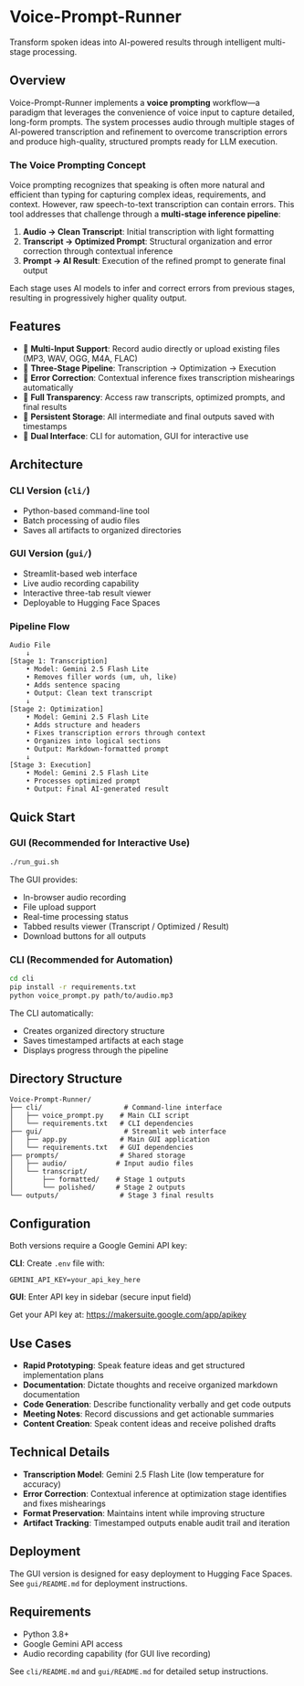 # Voice-Prompt-Runner

Transform spoken ideas into AI-powered results through intelligent multi-stage processing.

## Overview

Voice-Prompt-Runner implements a **voice prompting** workflow—a paradigm that leverages the convenience of voice input to capture detailed, long-form prompts. The system processes audio through multiple stages of AI-powered transcription and refinement to overcome transcription errors and produce high-quality, structured prompts ready for LLM execution.

### The Voice Prompting Concept

Voice prompting recognizes that speaking is often more natural and efficient than typing for capturing complex ideas, requirements, and context. However, raw speech-to-text transcription can contain errors. This tool addresses that challenge through a **multi-stage inference pipeline**:

1. **Audio → Clean Transcript**: Initial transcription with light formatting
2. **Transcript → Optimized Prompt**: Structural organization and error correction through contextual inference
3. **Prompt → AI Result**: Execution of the refined prompt to generate final output

Each stage uses AI models to infer and correct errors from previous stages, resulting in progressively higher quality output.

## Features

- 🎤 **Multi-Input Support**: Record audio directly or upload existing files (MP3, WAV, OGG, M4A, FLAC)
- 🔄 **Three-Stage Pipeline**: Transcription → Optimization → Execution
- 🧠 **Error Correction**: Contextual inference fixes transcription mishearings automatically
- 📝 **Full Transparency**: Access raw transcripts, optimized prompts, and final results
- 💾 **Persistent Storage**: All intermediate and final outputs saved with timestamps
- 🎨 **Dual Interface**: CLI for automation, GUI for interactive use

## Architecture

### CLI Version (`cli/`)
- Python-based command-line tool
- Batch processing of audio files
- Saves all artifacts to organized directories

### GUI Version (`gui/`)
- Streamlit-based web interface
- Live audio recording capability
- Interactive three-tab result viewer
- Deployable to Hugging Face Spaces

### Pipeline Flow

```
Audio File
    ↓
[Stage 1: Transcription]
    • Model: Gemini 2.5 Flash Lite
    • Removes filler words (um, uh, like)
    • Adds sentence spacing
    • Output: Clean text transcript
    ↓
[Stage 2: Optimization]
    • Model: Gemini 2.5 Flash Lite
    • Adds structure and headers
    • Fixes transcription errors through context
    • Organizes into logical sections
    • Output: Markdown-formatted prompt
    ↓
[Stage 3: Execution]
    • Model: Gemini 2.5 Flash Lite
    • Processes optimized prompt
    • Output: Final AI-generated result
```

## Quick Start

### GUI (Recommended for Interactive Use)

```bash
./run_gui.sh
```

The GUI provides:
- In-browser audio recording
- File upload support
- Real-time processing status
- Tabbed results viewer (Transcript / Optimized / Result)
- Download buttons for all outputs

### CLI (Recommended for Automation)

```bash
cd cli
pip install -r requirements.txt
python voice_prompt.py path/to/audio.mp3
```

The CLI automatically:
- Creates organized directory structure
- Saves timestamped artifacts at each stage
- Displays progress through the pipeline

## Directory Structure

```
Voice-Prompt-Runner/
├── cli/                    # Command-line interface
│   ├── voice_prompt.py    # Main CLI script
│   └── requirements.txt   # CLI dependencies
├── gui/                    # Streamlit web interface
│   ├── app.py             # Main GUI application
│   └── requirements.txt   # GUI dependencies
├── prompts/               # Shared storage
│   ├── audio/            # Input audio files
│   └── transcript/
│       ├── formatted/    # Stage 1 outputs
│       └── polished/     # Stage 2 outputs
└── outputs/               # Stage 3 final results
```

## Configuration

Both versions require a Google Gemini API key:

**CLI**: Create `.env` file with:
```
GEMINI_API_KEY=your_api_key_here
```

**GUI**: Enter API key in sidebar (secure input field)

Get your API key at: https://makersuite.google.com/app/apikey

## Use Cases

- **Rapid Prototyping**: Speak feature ideas and get structured implementation plans
- **Documentation**: Dictate thoughts and receive organized markdown documentation
- **Code Generation**: Describe functionality verbally and get code outputs
- **Meeting Notes**: Record discussions and get actionable summaries
- **Content Creation**: Speak content ideas and receive polished drafts

## Technical Details

- **Transcription Model**: Gemini 2.5 Flash Lite (low temperature for accuracy)
- **Error Correction**: Contextual inference at optimization stage identifies and fixes mishearings
- **Format Preservation**: Maintains intent while improving structure
- **Artifact Tracking**: Timestamped outputs enable audit trail and iteration

## Deployment

The GUI version is designed for easy deployment to Hugging Face Spaces. See `gui/README.md` for deployment instructions.

## Requirements

- Python 3.8+
- Google Gemini API access
- Audio recording capability (for GUI live recording)

See `cli/README.md` and `gui/README.md` for detailed setup instructions.
